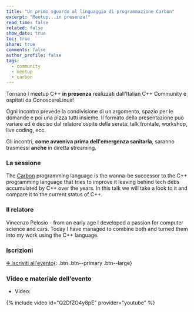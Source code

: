 ```yaml
---
title: "Un primo sguardo al linguaggio di programmazione Carbon"
excerpt: "Meetup...in presenza!"
read_time: false
related: false
show_date: true
toc: true
share: true
comments: false
author_profile: false
tags:
  - community
  - meetup
  - carbon
---
```


Tornano i meetup C++ **in presenza** realizzati dall'Italian C++ Community e ospitati da ConoscereLinux!

Ogni incontro prevede la condivisione di un argomento, spazio per le domande e poi una pizza tutti insieme.
Il formato della presentazione può variare ed è deciso dal relatore ospite della serata: talk frontale, workshop, live coding, ecc.

Gli incontri, **come avveniva prima dell'emergenza sanitaria**, saranno trasmessi **anche** in diretta streaming.

### La sessione

The [Carbon](https://github.com/carbon-language/carbon-lang) programming language is the wanna-be successor to the C++ programming language that tries to improve it leaving behind tech debs accumulated by C++ over the years. In this talk we will take a look to it and compare it to the current status of C++.

### Il relatore

Vincenzo Pelosio - from an early age I developed a passion for computer science and cars. Today I have managed to combine both and turned them into my work using the C++ language.

### Iscrizioni

[➕ Iscriviti all'evento](https://conoscerelinux.org/courses/meetupcpp_1222/){: .btn .btn--primary .btn--large}

### Video e materiale dell'evento

- Video:

{% include video id="Q2DfZO4y8pE" provider="youtube" %}
